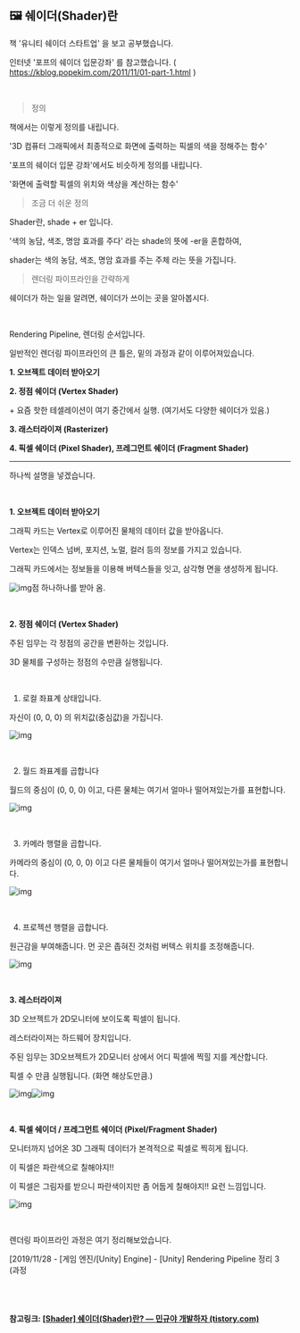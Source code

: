 ## 🖼️ 쉐이더(Shader)란

책 '유니티 쉐이더 스타트업' 을 보고 공부했습니다.

인터넷 '포프의 쉐이더 입문강좌' 를 참고했습니다. ( https://kblog.popekim.com/2011/11/01-part-1.html )

 

<br>

> 정의

책에서는 이렇게 정의를 내립니다.

'3D 컴퓨터 그래픽에서 최종적으로 화면에 출력하는 픽셀의 색을 정해주는 함수'

 

'포프의 쉐이더 입문 강좌'에서도 비슷하게 정의를 내립니다.

'화면에 출력할 픽셀의 위치와 색상을 계산하는 함수'

 

> 조금 더 쉬운 정의

Shader란, shade + er 입니다.

 

'색의 농담, 색조, 명암 효과를 주다' 라는 shade의 뜻에 -er을 혼합하여,

shader는 색의 농담, 색조, 명암 효과를 주는 주체 라는 뜻을 가집니다.

 

> 렌더링 파이프라인을 간략하게

쉐이더가 하는 일을 알려면, 쉐이더가 쓰이는 곳을 알아봅시다.

 

<br>

Rendering Pipeline, 렌더링 순서입니다.

일반적인 렌더링 파이프라인의 큰 틀은, 밑의 과정과 같이 이루어져있습니다.

 

**1. 오브젝트 데이터 받아오기**

**2. 정점 쉐이더 (Vertex Shader)**

 \+ 요즘 핫한 테셀레이션이 여기 중간에서 실행. (여기서도 다양한 쉐이더가 있음.)

**3. 래스터라이져 (Rasterizer)**

**4. 픽셀 쉐이더 (Pixel Shader), 프레그먼트 쉐이더 (Fragment Shader)**

 

------

 

하나씩 설명을 넣겠습니다.

 

<br>

**1. 오브젝트 데이터 받아오기**

그래픽 카드는 Vertex로 이루어진 물체의 데이터 값을 받아옵니다.

Vertex는 인덱스 넘버, 포지션, 노멀, 컬러 등의 정보를 가지고 있습니다.

그래픽 카드에서는 정보들을 이용해 버텍스들을 잇고, 삼각형 면을 생성하게 됩니다.



![img](https://blog.kakaocdn.net/dn/btX3Jb/btq0ED4qg3X/nIuj4PXalmUwqyiiEjI6h0/img.png)점 하나하나를 받아 옴.



 

<br>

**2. 정점 쉐이더 (Vertex Shader)**

주된 임무는 각 정점의 공간을 변환하는 것입니다.

3D 물체를 구성하는 정점의 수만큼 실행됩니다.

 

<br>

1) 로컬 좌표계 상태입니다.

자신이 (0, 0, 0) 의 위치값(중심값)을 가집니다.



![img](https://blog.kakaocdn.net/dn/9UMhC/btq0A3v01Mg/IjIZkkB41t20iuqp9xBehK/img.png)



 

<br>

2) 월드 좌표계를 곱합니다

월드의 중심이 (0, 0, 0) 이고, 다른 물체는 여기서 얼마나 떨어져있는가를 표현합니다.



![img](https://blog.kakaocdn.net/dn/b0LEoK/btq0A3isKKK/PBrs99CvEJcpK2s5C9k4M1/img.png)



 

<br>

3) 카메라 행렬을 곱합니다.

카메라의 중심이 (0, 0, 0) 이고 다른 물체들이 여기서 얼마나 떨어져있는가를 표현합니다.



![img](https://blog.kakaocdn.net/dn/HLZz0/btq0AG17ShW/81JR2zNV4rwsMTfkwaOuVK/img.png)



 

<br>

4) 프로젝션 행렬을 곱합니다.

원근감을 부여해줍니다. 먼 곳은 좁혀진 것처럼 버텍스 위치를 조정해줍니다.



![img](https://blog.kakaocdn.net/dn/b6COVA/btq0AHfEhtX/dHohbOvuNTxAe6GkTUimEK/img.png)



<br>

**3. 레스터라이져**

3D 오브젝트가 2D모니터에 보이도록 픽셀이 됩니다.

레스터라이져는 하드웨어 장치입니다.

 

주된 임무는 3D오브젝트가 2D모니터 상에서 어디 픽셀에 찍힐 지를 계산합니다.

픽셀 수 만큼 실행됩니다. (화면 해상도만큼.)



![img](https://blog.kakaocdn.net/dn/bnVM6k/btq0zunNLkc/HJSBsl6M0Rwtk4d3lZbQK1/img.png)![img](https://blog.kakaocdn.net/dn/eczpB9/btq0BDqjZTd/aWuH1Yus3G8vutDCyPwoWk/img.png)



<br>

**4. 픽셀 쉐이더 / 프레그먼트 쉐이더 (Pixel/Fragment Shader)**

모니터까지 넘어온 3D 그래픽 데이터가 본격적으로 픽셀로 찍히게 됩니다.

 

이 픽셀은 파란색으로 칠해야지!!

이 픽셀은 그림자를 받으니 파란색이지만 좀 어둡게 칠해야지!! 요런 느낌입니다.



![img](https://blog.kakaocdn.net/dn/XHWNC/btq0z0fHVkM/RAtOK4CNwf4mGbJOHwJdj0/img.png)





<br>

렌더링 파이프라인 과정은 여기 정리해보았습니다.

[2019/11/28 - [게임 엔진/[Unity\] Engine] - [Unity] Rendering Pipeline 정리 3 (과정

<br>

<br>

#### 참고링크: [[Shader\] 쉐이더(Shader)란? — 민규야 개발하자 (tistory.com)](https://mingyu0403.tistory.com/110)

<br>